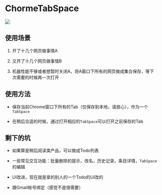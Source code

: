# ChormeTabSpace



![](http://ww4.sinaimg.cn/mw690/56becbc4gw1eqlac5wzfzj21400p0k15.jpg)

## 使用场景

1. 开了十几个网页做事情A

2. 又开了十几个网页做事情B

3. 机器性能不够或者想暂时关闭A，将A窗口下所有的网页做成集合保存，等下次需要的时候再一次打开


## 使用方法

* 保存当前Chrome窗口下所有的Tab（仅保存到本地，请放心），作为一个`TabSpace`

* 在稍后合适的时候，通过打开相应的`TabSpace`可以打开之前保存的Tab

## 剩下的坑

* 如果算是稍后阅读类产品，可以做成Todo列表

* 一些常见交互功能：批量删除的提示，改名，历史记录，条目详情，`TabSpace`的编辑

* UI改进，现在就是拿的别人的一个Todo的UI改的

* 跟Gmail帐号绑定（感觉不是很需要）
